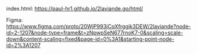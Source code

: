 index.html:
https://paul-hr1.github.io/2laviande.go/html/

Figma:
https://www.figma.com/proto/20WjP993jCqXfrggik3DEW/2laviande?node-id=2-1207&node-type=frame&t=zNpwpSeN677rnoK7-0&scaling=scale-down&content-scaling=fixed&page-id=0%3A1&starting-point-node-id=2%3A1207
